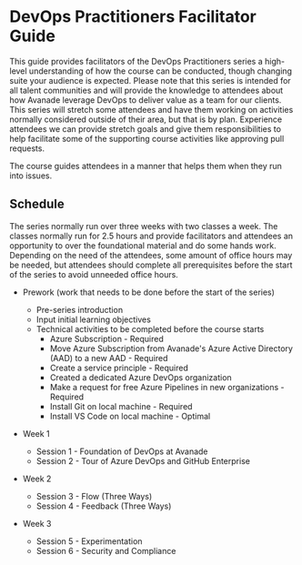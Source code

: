 # DevOps Practitioners Facilitator Guide

This guide provides facilitators of the DevOps Practitioners series a high-level understanding of how the course can be conducted, though changing suite your audience is expected. Please note that this series is intended for all talent communities and will provide the knowledge to attendees about how Avanade leverage DevOps to deliver value as a team for our clients. This series will stretch some attendees and have them working on activities normally considered outside of their area, but that is by plan. Experience attendees we can provide stretch goals and give them responsibilities to help facilitate some of the supporting course activities like approving pull requests.

The course guides attendees in a manner that helps them when they run into issues.

## Schedule

The series normally run over three weeks with two classes a week. The classes normally run for 2.5 hours and provide facilitators and attendees an opportunity to over the foundational material and do some hands work. Depending on the need of the attendees, some amount of office hours may be needed, but attendees should complete all prerequisites before the start of the series to avoid unneeded office hours.

* Prework (work that needs to be done before the start of the series)
  * Pre-series introduction
  * Input initial learning objectives
  * Technical activities to be completed before the course starts
    * Azure Subscription - Required
    * Move Azure Subscription from Avanade's Azure Active Directory (AAD) to a new AAD - Required
    * Create a service principle - Required
    * Created a dedicated Azure DevOps organization
    * Make a request for free Azure Pipelines in new organizations - Required
    * Install Git on local machine - Required
    * Install VS Code on local machine - Optimal

* Week 1
  * Session 1 - Foundation of DevOps at Avanade
  * Session 2 - Tour of Azure DevOps and GitHub Enterprise

* Week 2
  * Session 3 - Flow (Three Ways)
  * Session 4 - Feedback (Three Ways)

* Week 3
  * Session 5 - Experimentation
  * Session 6 - Security and Compliance